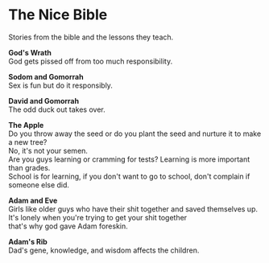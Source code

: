 # The Nice Bible

Stories from the bible and the lessons they teach.

**God's Wrath**\
God gets pissed off from too much responsibility.

**Sodom and Gomorrah**\
Sex is fun but do it responsibly.

**David and Gomorrah**\
The odd duck out takes over.

**The Apple**\
Do you throw away the seed or do you plant the seed and nurture it to make a new tree?\
No, it's not your semen.\
Are you guys learning or cramming for tests? Learning is more important than grades.\
School is for learning, if you don't want to go to school, don't complain if someone else did.

**Adam and Eve**\
Girls like older guys who have their shit together and saved themselves up.\
It's lonely when you're trying to get your shit together\
that's why god gave Adam foreskin.

**Adam's Rib**\
Dad's gene, knowledge, and wisdom affects the children.
